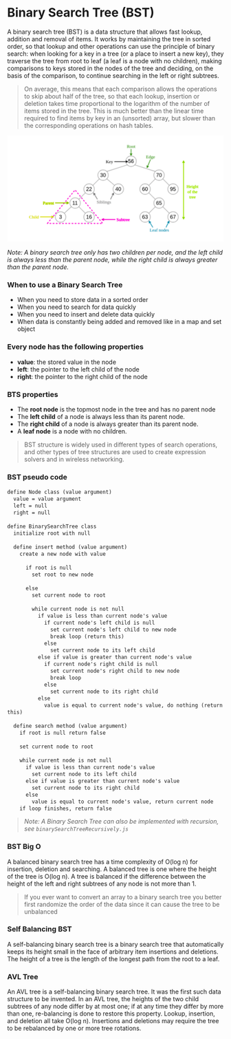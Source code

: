 # Binary Search Tree (BST)

A binary search tree (BST) is a data structure that allows fast lookup, addition and removal of items. It works by maintaining the tree in sorted order, so that lookup and other operations can use the principle of binary search: when looking for a key in a tree (or a place to insert a new key), they traverse the tree from root to leaf (a leaf is a node with no children), making comparisons to keys stored in the nodes of the tree and deciding, on the basis of the comparison, to continue searching in the left or right subtrees.

> On average, this means that each comparison allows the operations to skip about half of the tree, so that each lookup, insertion or deletion takes time proportional to the logarithm of the number of items stored in the tree. This is much better than the linear time required to find items by key in an (unsorted) array, but slower than the corresponding operations on hash tables.

![Binary Search Tree](../images/binary-search-tree.png)

_Note: A binary search tree only has two children per node, and the left child is always less than the parent node, while the right child is always greater than the parent node._

### When to use a Binary Search Tree

- When you need to store data in a sorted order
- When you need to search for data quickly
- When you need to insert and delete data quickly
- When data is constantly being added and removed like in a map and set object

### Every node has the following properties

- **value**: the stored value in the node
- **left**: the pointer to the left child of the node
- **right**: the pointer to the right child of the node

### BTS properties

- The **root node** is the topmost node in the tree and has no parent node
- The **left child** of a node is always less than its parent node.
- The **right child** of a node is always greater than its parent node.
- A **leaf node** is a node with no children.

> BST structure is widely used in different types of search operations, and other types of tree structures are used to create expression solvers and in wireless networking.

### BST pseudo code

```text
define Node class (value argument)
  value = value argument
  left = null
  right = null

define BinarySearchTree class
  initialize root with null

  define insert method (value argument)
    create a new node with value

      if root is null
        set root to new node

      else
        set current node to root

        while current node is not null
          if value is less than current node's value
            if current node's left child is null
              set current node's left child to new node
              break loop (return this)
            else
              set current node to its left child
          else if value is greater than current node's value
            if current node's right child is null
              set current node's right child to new node
              break loop
            else
              set current node to its right child
          else
            value is equal to current node's value, do nothing (return this)

  define search method (value argument)
    if root is null return false

    set current node to root

    while current node is not null
      if value is less than current node's value
        set current node to its left child
      else if value is greater than current node's value
        set current node to its right child
      else
        value is equal to current node's value, return current node
    if loop finishes, return false
```

> _Note: A Binary Search Tree can also be implemented with recursion, see `binarySearchTreeRecursively.js`_

### BST Big O

A balanced binary search tree has a time complexity of O(log n) for insertion, deletion and searching. A balanced tree is one where the height of the tree is O(log n). A tree is balanced if the difference between the height of the left and right subtrees of any node is not more than 1.

> If you ever want to convert an array to a binary search tree you better first randomize the order of the data since it can cause the tree to be unbalanced

### Self Balancing BST

A self-balancing binary search tree is a binary search tree that automatically keeps its height small in the face of arbitrary item insertions and deletions. The height of a tree is the length of the longest path from the root to a leaf.

### AVL Tree

An AVL tree is a self-balancing binary search tree. It was the first such data structure to be invented. In an AVL tree, the heights of the two child subtrees of any node differ by at most one; if at any time they differ by more than one, re-balancing is done to restore this property. Lookup, insertion, and deletion all take O(log n). Insertions and deletions may require the tree to be rebalanced by one or more tree rotations.
